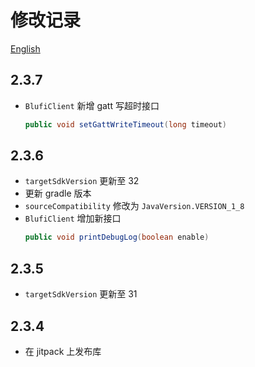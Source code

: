 # 修改记录
[English](changelog_en.md)

## 2.3.7
- `BlufiClient` 新增 gatt 写超时接口
  ```java
  public void setGattWriteTimeout(long timeout)
  ```

## 2.3.6
- `targetSdkVersion` 更新至 32
- 更新 gradle 版本
- `sourceCompatibility` 修改为 `JavaVersion.VERSION_1_8`
- `BlufiClient` 增加新接口
  ```java
  public void printDebugLog(boolean enable)
  ```

## 2.3.5
- `targetSdkVersion` 更新至 31

## 2.3.4
- 在 jitpack 上发布库